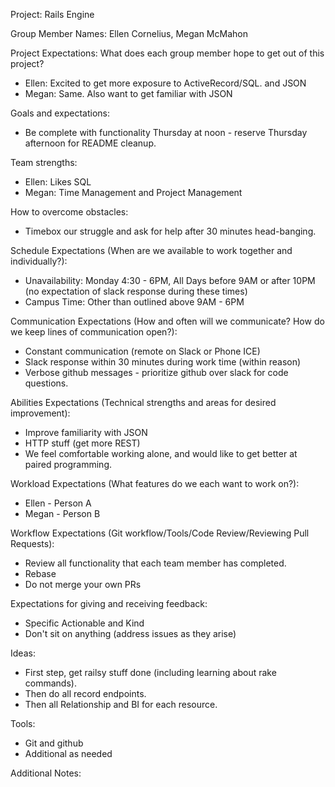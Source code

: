 Project: Rails Engine

Group Member Names: Ellen Cornelius, Megan McMahon

Project Expectations: What does each group member hope to get out of this project?
* Ellen: Excited to get more exposure to ActiveRecord/SQL. and JSON
* Megan: Same. Also want to get familiar with JSON

Goals and expectations:
* Be complete with functionality Thursday at noon - reserve Thursday afternoon for README cleanup.

Team strengths:
* Ellen: Likes SQL
* Megan: Time Management and Project Management

How to overcome obstacles:
* Timebox our struggle and ask for help after 30 minutes head-banging.

Schedule Expectations (When are we available to work together and individually?):
* Unavailability: Monday 4:30 - 6PM, All Days before 9AM or after 10PM (no expectation of slack response during these times)
* Campus Time: Other than outlined above 9AM - 6PM

Communication Expectations (How and often will we communicate? How do we keep lines of communication open?):
* Constant communication (remote on Slack or Phone ICE)
* Slack response within 30 minutes during work time (within reason)
* Verbose github messages - prioritize github over slack for code questions.

Abilities Expectations (Technical strengths and areas for desired improvement):
* Improve familiarity with JSON
* HTTP stuff (get more REST)
* We feel comfortable working alone, and would like to get better at paired programming.

Workload Expectations (What features do we each want to work on?):
* Ellen - Person A
* Megan - Person B

Workflow Expectations (Git workflow/Tools/Code Review/Reviewing Pull Requests):
* Review all functionality that each team member has completed.
* Rebase
* Do not merge your own PRs


Expectations for giving and receiving feedback:
* Specific Actionable and Kind
* Don't sit on anything (address issues as they arise)

Ideas:
* First step, get railsy stuff done (including learning about rake commands).
* Then do all record endpoints.
* Then all Relationship and BI for each resource.


Tools:
* Git and github
* Additional as needed

Additional Notes:
